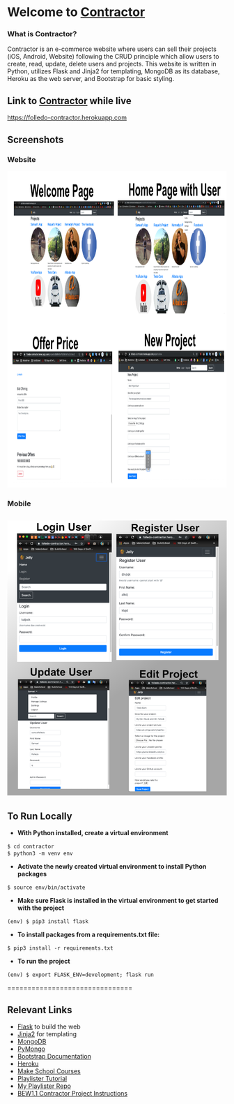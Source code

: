 # Welcome to [Contractor](https://folledo-contractor.herokuapp.com)

### What is Contractor?
Contractor is an e-commerce website where users can sell their projects (iOS, Android, Website) following the CRUD principle which allow users to create, read, update, delete users and projects. This website is written in Python, utilizes Flask and Jinja2 for templating, MongoDB as its database, Heroku as the web server, and Bootstrap for basic styling.

## Link to [Contractor](https://folledo-contractor.herokuapp.com) while live
https://folledo-contractor.herokuapp.com

## Screenshots
### Website
<img src="https://github.com/SamuelFolledo/Contractor/blob/master/static/photos/web_page.png" width="536" height="726">

### Mobile
![Mobile Views of the Website](/static/photos/contractor_mob.png)
---


## To Run Locally
- __With Python installed, create a virtual environment__
```
$ cd contractor
$ python3 -m venv env
```
- __Activate the newly created virtual environment to install Python packages__
```
$ source env/bin/activate
```
- __Make sure Flask is installed in the virtual environment to get started with the project__
```
(env) $ pip3 install flask
```
- __To install packages from a requirements.txt file:__ 
```
$ pip3 install -r requirements.txt
```
- __To run the project__ 
```
(env) $ export FLASK_ENV=development; flask run
```
===============================


## Relevant Links
- [Flask](https://flask.palletsprojects.com/en/1.1.x/) to build the web
- [Jinja2](https://jinja.palletsprojects.com/en/2.10.x/) for templating
- [MongoDB](https://www.mongodb.com)
- [PyMongo](https://api.mongodb.com/python/current/)
- [Bootstrap Documentation](https://getbootstrap.com/docs/4.1/getting-started/introduction/)
- [Heroku](https://heroku.com)
- [Make School Courses](https://www.makeschool.com/academy)
- [Playlister Tutorial](https://www.makeschool.com/academy/track/playlistr-video-playlists-with-flask-and-mongodb-1c)
- [My Playlister Repo](https://github.com/SamuelFolledo/Playlister)
- [BEW1.1 Contractor Project Instructions](https://docs.google.com/document/d/1C8eOyLBeGMKJ2y50QwLU5tWjNb2JVcpAE4khUBIfm0U/edit#)